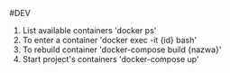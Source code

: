 #DEV
1. List available containers 'docker ps'
2. To enter a container 'docker exec -it {id} bash'
3. To rebuild container 'docker-compose build {nazwa}'
4. Start project's containers 'docker-compose up'